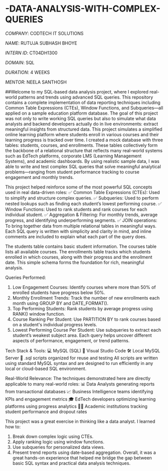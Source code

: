 # -DATA-ANALYSIS-WITH-COMPLEX-QUERIES

*COMPANY*: CODTECH IT SOLUTIONS 

*NAME*: RUTUJA SUBHASH BHOYE

*INTERN ID*: CT04DH1300

*DOMAIN*: SQL

*DURATION*: 4 WEEKS

*MENTOR*: NEELA SANTHOSH 

##Welcome to my SQL-based data analysis project, where I explored real-world patterns and trends using advanced SQL queries. This repository contains a complete implementation of data reporting techniques including Common Table Expressions (CTEs), Window Functions, and Subqueries—all applied on a sample education platform database.
The goal of this project was not only to write working SQL queries but also to simulate what data analysts and backend developers actually do in live environments: extract meaningful insights from structured data.
This project simulates a simplified online learning platform where students enroll in various courses and their learning progress is tracked over time. I created a mock database with three tables: students, courses, and enrollments. These tables collectively form the backbone of a relational structure that reflects many real-world systems such as EdTech platforms, corporate LMS (Learning Management Systems), and academic dashboards.
By using realistic sample data, I was able to write and test complex SQL queries that solve meaningful analytical problems—ranging from student performance tracking to course engagement and monthly trends.

This project helped reinforce some of the most powerful SQL concepts used in real data-driven roles:
✅ Common Table Expressions (CTEs): Used to simplify and structure complex queries.
✅ Subqueries: Used to perform nested lookups such as finding each student’s lowest performing course.
✅ Window Functions: Used to rank students and rank courses for each individual student.
✅ Aggregation & Filtering: For monthly trends, average progress, and identifying underperforming segments.
✅ JOIN operations: To bring together data from multiple relational tables in meaningful ways.
Each SQL query is written with simplicity and clarity in mind, and inline comments are included to explain what each part of the query does.

The students table contains basic student information.
The courses table lists all available courses.
The enrollments table tracks which students enrolled in which courses, along with their progress and the enrollment date.
This simple schema forms the foundation for rich, meaningful analysis.

Queries Performed:
1. Low Engagement Courses: Identify courses where more than 50% of enrolled students have progress below 50%.
2. Monthly Enrollment Trends: Track the number of new enrollments each month using GROUP BY and DATE_FORMAT().
3. Top Performing Students: Rank students by average progress using RANK() window function.
4. Course Ranking Per Student: Use PARTITION BY to rank courses based on a student's individual progress levels.
5. Lowest Performing Course Per Student: Use subqueries to extract each student’s weakest subject area.
Each query helps uncover different aspects of performance, engagement, or trend patterns.

Tech Stack & Tools:
💻 MySQL (SQL)
📝 Visual Studio Code
🛠️ Local MySQL Server
📂 .sql scripts organized for reuse and testing
All scripts are written using standard MySQL syntax and are designed to run efficiently in any local or cloud-based SQL environment.

Real-World Relevance:
The techniques demonstrated here are directly applicable to many real-world roles:
📊 Data Analysts generating reports from transactional databases
📈 Business Intelligence teams identifying KPIs and engagement metrics
🎓 EdTech developers optimizing learning platforms using progress analytics
🧑‍🏫 Academic institutions tracking student performance and dropout rates

This project was a great exercise in thinking like a data analyst. I learned how to:
1. Break down complex logic using CTEs.
2. Apply ranking logic using window functions.
3. Use subqueries for personalized data views.
4. Present trend reports using date-based aggregation.
Overall, it was a great hands-on experience that helped me bridge the gap between basic SQL syntax and practical data analysis techniques.
